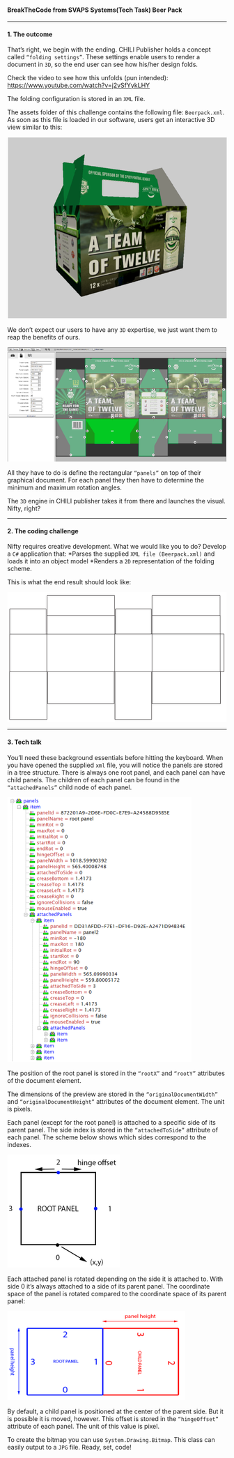 #### BreakTheCode from SVAPS Systems(Tech Task) Beer Pack
***
#### 1. The outcome

That’s right, we begin with the ending.
CHILI Publisher holds a concept called `“folding settings”`. These settings enable users to render a document in 
`3D`, so the end user can see how his/her design folds.

 
Check the video to see how this unfolds (pun intended): https://www.youtube.com/watch?v=j2vSfYykLHY

The folding configuration is stored in an `XML` file. 

The assets folder of this challenge contains the following file: `Beerpack.xml`. 
As soon as this file is loaded in our software, users get an interactive 3D view similar to this:

![Alt text](/Task/Images/Pack.PNG?raw=true "Pack")

We don’t expect our users to have any `3D` expertise, we just want them to reap the benefits of ours.

![Alt text](/Task/Images/App.PNG?raw=true "Application")

All they have to do is define the rectangular `“panels”` on top of their graphical document. For each panel they 
then have to determine the minimum and maximum rotation angles. 

The `3D` engine in CHILI publisher takes it from there and launches the visual.
Nifty, right?

***

#### 2. The coding challenge

Nifty requires creative development.
What we would like you to do?
Develop a `C#` application that:
*Parses the supplied `XML file (Beerpack.xml)` and loads it into an object model
*Renders a `2D` representation of the folding scheme.
 
This is what the end result should look like:

![Alt text](/Task/Images/result.PNG?raw=true "Result")

***

#### 3. Tech talk
You’ll need these background essentials before hitting the keyboard. 
When you have opened the supplied `xml` file, you will notice the panels are stored in a tree structure. 
There is always one root panel, and each panel can have child panels. The children of each panel can 
be found in the `“attachedPanels”` child node of each panel.

![Alt text](/Task/Images/Panel.PNG?raw=true "Panel")

The position of the root panel is stored in the `“rootX”` and `“rootY”` attributes of the document 
element.


The dimensions of the preview are stored in the `“originalDocumentWidth”` and 
`“originalDocumentHeight”` attributes of the document element. The unit is pixels.

Each panel (except for the root panel) is attached to a specific side of its parent panel. The side index 
is stored in the `“attachedToSide”` attribute of each panel. The scheme below shows which sides 
correspond to the indexes.

![Alt text](/Task/Images/RootPanel.PNG?raw=true "Root panel")

Each attached panel is rotated depending on the side it is attached to. With side 0 it’s always 
attached to a side of its parent panel. The coordinate space of the panel is rotated compared to the 
coordinate space of its parent panel:

![Alt text](/Task/Images/OtherPanel.PNG?raw=true "Other panel")

By default, a child panel is positioned at the center of the parent side. But it is possible it is moved, 
however. This offset is stored in the `“hingeOffset”` attribute of each panel. The unit of this value is 
pixel.


To create the bitmap you can use `System.Drawing.Bitmap`. This class can easily output to a `JPG` file. 
Ready, set, code!

